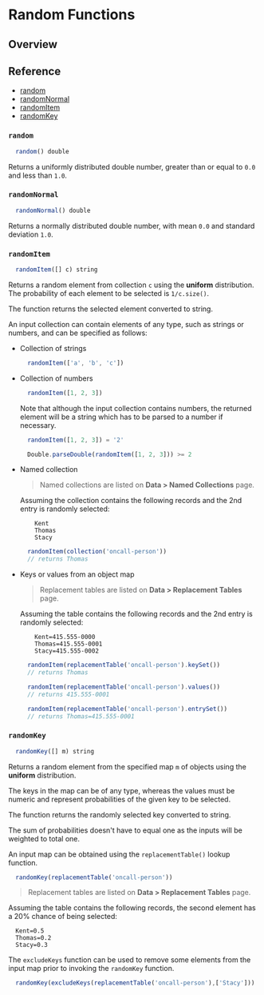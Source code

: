 # Random Functions

## Overview

## Reference

* [random](#random)
* [randomNormal](#randomnormal)
* [randomItem](#randomitem)
* [randomKey](#randomkey)

### `random`

```javascript
  random() double
```
Returns a uniformly distributed double number, greater than or equal to `0.0` and less than `1.0`.

### `randomNormal`

```javascript
  randomNormal() double
```

Returns a normally distributed double number, with mean `0.0` and standard deviation `1.0`.

### `randomItem` 

```javascript
  randomItem([] c) string
```

Returns a random element from collection `c` using the **uniform** distribution. The probability of each element to be selected is `1/c.size()`.

The function returns the selected element converted to string.

An input collection can contain elements of any type, such as strings or numbers, and can be specified as follows:

* Collection of strings

	```javascript
	  randomItem(['a', 'b', 'c'])
	```

* Collection of numbers

	```javascript
	  randomItem([1, 2, 3])
	```

	Note that although the input collection contains numbers, the returned element will be a string which has to be parsed to a number if necessary.

	```javascript
	  randomItem([1, 2, 3]) = '2'
	```

	```javascript
	  Double.parseDouble(randomItem([1, 2, 3])) >= 2
	```

* Named collection

	> Named collections are listed on **Data > Named Collections** page.

	Assuming the collection contains the following records and the 2nd entry is randomly selected:

	```
		Kent
		Thomas
		Stacy
	```

	```javascript
	  randomItem(collection('oncall-person'))
	  // returns Thomas
	```

* Keys or values from an object map

	> Replacement tables are listed on **Data > Replacement Tables** page.

	Assuming the table contains the following records and the 2nd entry is randomly selected:

	```
		Kent=415.555-0000
		Thomas=415.555-0001
		Stacy=415.555-0002
	```

	```javascript
	  randomItem(replacementTable('oncall-person').keySet())
	  // returns Thomas
	```

	```javascript
	  randomItem(replacementTable('oncall-person').values())
	  // returns 415.555-0001
	```

	```javascript
	  randomItem(replacementTable('oncall-person').entrySet())
	  // returns Thomas=415.555-0001
	```

### `randomKey` 

```javascript
  randomKey([] m) string
```

Returns a random element from the specified map `m` of objects using the **uniform** distribution.

The keys in the map can be of any type, whereas the values must be numeric and represent probabilities of the given key to be selected.

The function returns the randomly selected key converted to string.

The sum of probabilities doesn't have to equal one as the inputs will be weighted to total one.

An input map can be obtained using the `replacementTable()` lookup function.


```javascript
  randomKey(replacementTable('oncall-person'))
```

> Replacement tables are listed on **Data > Replacement Tables** page.

Assuming the table contains the following records, the second element has a 20% chance of being selected:

```
  Kent=0.5
  Thomas=0.2
  Stacy=0.3
```

The `excludeKeys` function can be used to remove some elements from the input map prior to invoking the `randomKey` function.	

```javascript
  randomKey(excludeKeys(replacementTable('oncall-person'),['Stacy']))
```
